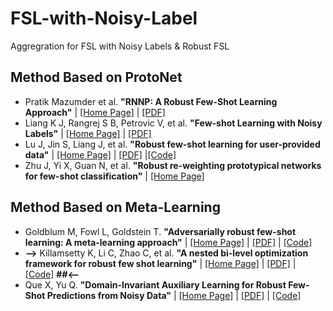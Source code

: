 # FSL-with-Noisy-Label
Aggregration for FSL with Noisy Labels &amp; Robust FSL

## Method Based on ProtoNet
- Pratik Mazumder et al. **"RNNP: A Robust Few-Shot Learning Approach"** | [[Home Page]](https://openaccess.thecvf.com//content/WACV2021/html/Mazumder_RNNP_A_Robust_Few-Shot_Learning_Approach_WACV_2021_paper.html) | [[PDF]](https://openaccess.thecvf.com//content/WACV2021/papers/Mazumder_RNNP_A_Robust_Few-Shot_Learning_Approach_WACV_2021_paper.pdf) 
- Liang K J, Rangrej S B, Petrovic V, et al. **"Few-shot Learning with Noisy Labels"** | [[Home Page]](https://openaccess.thecvf.com/content/CVPR2022/html/Liang_Few-Shot_Learning_With_Noisy_Labels_CVPR_2022_paper.html) | [[PDF]](https://openaccess.thecvf.com/content/CVPR2022/papers/Liang_Few-Shot_Learning_With_Noisy_Labels_CVPR_2022_paper.pdf)
- Lu J, Jin S, Liang J, et al. **"Robust few-shot learning for user-provided data"** | [[Home Page]](https://ieeexplore.ieee.org/abstract/document/9072304) | [[PDF]](https://ieeexplore.ieee.org/stamp/stamp.jsp?tp=&arnumber=9072304) |[[Code]](https://github.com/LuJiangTHU/RapNets-for-Robust-Few-shot-Learning)
- Zhu J, Yi X, Guan N, et al. **"Robust re-weighting prototypical networks for few-shot classification"** | [[Home Page]](https://dl.acm.org/doi/10.1145/3449301.3449325)

## Method Based on Meta-Learning
- Goldblum M, Fowl L, Goldstein T. **"Adversarially robust few-shot learning: A meta-learning approach"** | [[Home Page]](https://proceedings.neurips.cc/paper/2020/hash/cfee398643cbc3dc5eefc89334cacdc1-Abstract.html) | [[PDF]](https://proceedings.neurips.cc/paper_files/paper/2020/file/cfee398643cbc3dc5eefc89334cacdc1-Paper.pdf) | [[Code]](https://github.com/goldblum/AdversarialQuerying)
- **-->** Killamsetty K, Li C, Zhao C, et al. **"A nested bi-level optimization framework for robust few shot learning"** | [[Home Page]](https://ojs.aaai.org/index.php/AAAI/article/view/20678) | [[PDF]](https://ojs.aaai.org/index.php/AAAl/article/view/20678/20437) | [[Code]](https://github.com/Hugo101/NestedMAML) **##<--**
- Que X, Yu Q. **"Domain-Invariant Auxiliary Learning for Robust Few-Shot Predictions from Noisy Data"** | [[Home Page]](https://openreview.net/forum?id=Bo-1bxmCrrA) | [[PDF]](https://openreview.net/pdf?id=Bo-1bxmCrrA) | [[Code]](https://drive.google.com/file/d/1kjQjvmE-0QDS5SSqn1lhFgk84kXQdBDo/view)
